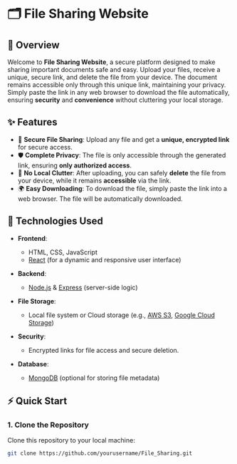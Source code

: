 # 🗂️ File Sharing Website

## 📜 Overview

Welcome to **File Sharing Website**, a secure platform designed to make sharing important documents safe and easy. Upload your files, receive a unique, secure link, and delete the file from your device. The document remains accessible only through this unique link, maintaining your privacy. Simply paste the link in any web browser to download the file automatically, ensuring **security** and **convenience** without cluttering your local storage.

## ✨ Features

- 🔐 **Secure File Sharing**: Upload any file and get a **unique, encrypted link** for secure access.
- 🛡️ **Complete Privacy**: The file is only accessible through the generated link, ensuring **only authorized access**.
- 🧹 **No Local Clutter**: After uploading, you can safely **delete** the file from your device, while it remains **accessible** via the link.
- 🌍 **Easy Downloading**: To download the file, simply paste the link into a web browser. The file will be automatically downloaded.

## 🔧 Technologies Used

- **Frontend**: 
  - HTML, CSS, JavaScript
  - [React](https://reactjs.org/) (for a dynamic and responsive user interface)
  
- **Backend**: 
  - [Node.js](https://nodejs.org/) & [Express](https://expressjs.com/) (server-side logic)
  
- **File Storage**: 
  - Local file system or Cloud storage (e.g., [AWS S3](https://aws.amazon.com/s3/), [Google Cloud Storage](https://cloud.google.com/storage))
  
- **Security**: 
  - Encrypted links for file access and secure deletion.
  
- **Database**: 
  - [MongoDB](https://www.mongodb.com/) (optional for storing file metadata)

## ⚡ Quick Start

### 1. Clone the Repository

Clone this repository to your local machine:

```bash
git clone https://github.com/yourusername/File_Sharing.git
